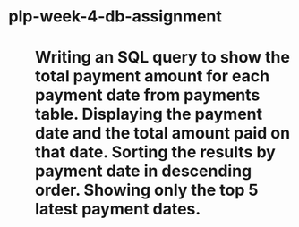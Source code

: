 # plp-week-4-db-assignment


<h1>
<ol>Writing an SQL query to show the total payment amount for each payment date from payments table.
Displaying the payment date and the total amount paid on that date.
Sorting the results by payment date in descending order.
Showing only the top 5 latest payment dates.
